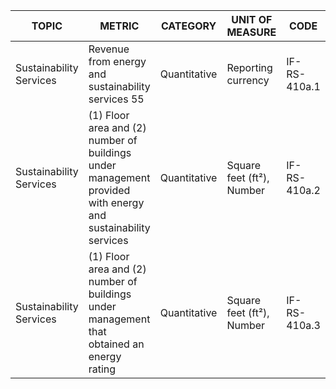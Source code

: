 | TOPIC | METRIC | CATEGORY | UNIT OF MEASURE | CODE |
|-------|--------|----------|-----------------|------|
| Sustainability Services | Revenue from energy and sustainability services 55 | Quantitative | Reporting currency | IF-RS-410a.1 |
| Sustainability Services | (1) Floor area and (2) number of buildings under management provided with energy and sustainability services | Quantitative | Square feet (ft²), Number | IF-RS-410a.2 |
| Sustainability Services | (1) Floor area and (2) number of buildings under management that obtained an energy rating | Quantitative | Square feet (ft²), Number | IF-RS-410a.3 |